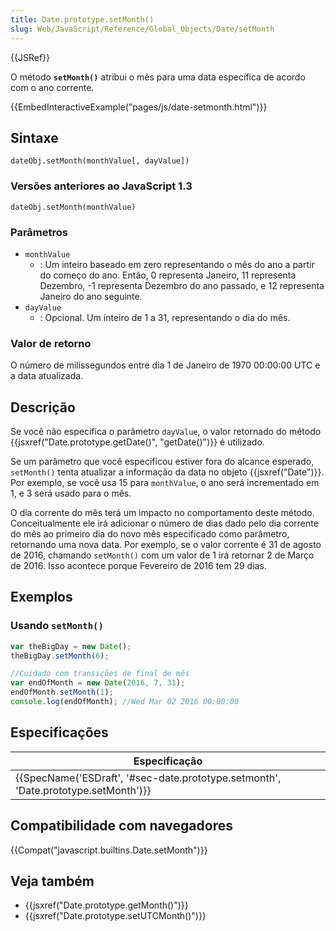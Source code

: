 ```yaml
---
title: Date.prototype.setMonth()
slug: Web/JavaScript/Reference/Global_Objects/Date/setMonth
---
```

{{JSRef}}

O método **`setMonth()`** atribui o mês para uma data específica de acordo com o ano corrente.

{{EmbedInteractiveExample("pages/js/date-setmonth.html")}}

## Sintaxe

```
dateObj.setMonth(monthValue[, dayValue])
```

### Versões anteriores ao JavaScript 1.3

```
dateObj.setMonth(monthValue)
```

### Parâmetros

- `monthValue`
  - : Um inteiro baseado em zero representando o mês do ano a partir do começo do ano. Então, 0 representa Janeiro, 11 representa Dezembro, -1 representa Dezembro do ano passado, e 12 representa Janeiro do ano seguinte.
- `dayValue`
  - : Opcional. Um inteiro de 1 a 31, representando o dia do mês.

### Valor de retorno

O número de milissegundos entre dia 1 de Janeiro de 1970 00:00:00 UTC e a data atualizada.

## Descrição

Se você não especifica o parâmetro `dayValue`, o valor retornado do método {{jsxref("Date.prototype.getDate()", "getDate()")}} é utilizado.

Se um parâmetro que você especificou estiver fora do alcance esperado, `setMonth()` tenta atualizar a informação da data no objeto {{jsxref("Date")}}. Por exemplo, se você usa 15 para `monthValue`, o ano será incrementado em 1, e 3 será usado para o mês.

O dia corrente do mês terá um impacto no comportamento deste método. Conceitualmente ele irá adicionar o número de dias dado pelo dia corrente do mês ao primeiro dia do novo mês especificado como parâmetro, retornando uma nova data. Por exemplo, se o valor corrente é 31 de agosto de 2016, chamando `setMonth()` com um valor de 1 irá retornar 2 de Março de 2016. Isso acontece porque Fevereiro de 2016 tem 29 dias.

## Exemplos

### Usando `setMonth()`

```js
var theBigDay = new Date();
theBigDay.setMonth(6);

//Cuidado com transições de final de mês
var endOfMonth = new Date(2016, 7, 31);
endOfMonth.setMonth(1);
console.log(endOfMonth); //Wed Mar 02 2016 00:00:00
```

## Especificações

| Especificação                                                                                                |
| ------------------------------------------------------------------------------------------------------------ |
| {{SpecName('ESDraft', '#sec-date.prototype.setmonth', 'Date.prototype.setMonth')}} |

## Compatibilidade com navegadores

{{Compat("javascript.builtins.Date.setMonth")}}

## Veja também

- {{jsxref("Date.prototype.getMonth()")}}
- {{jsxref("Date.prototype.setUTCMonth()")}}
